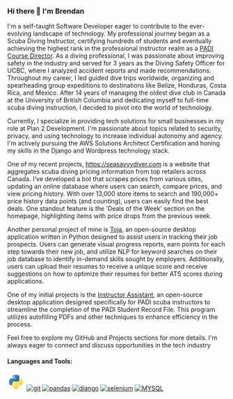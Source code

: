 ### Hi there 👋 I'm Brendan 

I'm a self-taught Software Developer eager to contribute to the ever-evolving landscape of technology. My professional journey began as a Scuba Diving Instructor, certifying hundreds of students and eventually achieving the highest rank in the professional instructor realm as a <a href="https://www.padi.com/courses/course-director">PADI Course Director</a>. As a diving professional, I was passionate about improving safety in the industry and served for 3 years as the Diving Safety Officer for UCBC, where I analyzed accident reports and made recommendations. Throughout my career, I led guided dive trips worldwide, organizing and spearheading group expeditions to destinations like Belize, Honduras, Costa Rica, and Mexico. After 14 years of managing the oldest dive club in Canada at the University of British Columbia and dedicating myself to full-time scuba diving instruction, I decided to pivot into the world of technology.

Currently, I specialize in providing tech solutions for small businesses in my role at Plan 2 Development. I'm passionate about topics related to security, privacy, and using technology to increase individual autonomy and agency. I'm actively pursuing the AWS Solutions Architect Certification and honing my skills in the Django and Wordpress technology stack.

One of my recent projects, <a href='https://seasavvydiver.com'>https://seasavvydiver.com</a> is a website that aggregates scuba diving pricing information from top retailers across Canada. I've developed a bot that scrapes prices from various sites, updating an online database where users can search, compare prices, and view pricing history. With over 13,000 store items to search and 190,000+ price history data points (and counting), users can easily find the best deals. One standout feature is the 'Deals of the Week' section on the homepage, highlighting items with price drops from the previous week.

Another personal project of mine is <a href="https://github.com/BAndresen/TOJA">Toja</a>, an open-source desktop application written in Python designed to assist users in tracking their job prospects. Users can generate visual progress reports, earn points for each step towards their new job, and utilize NLP for keyword searches on their job database to identify in-demand skills sought by employers. Additionally, users can upload their resumes to receive a unique score and receive suggestions on how to optimize their resumes for better ATS scores during applications.

One of my initial projects is the <a href="https://github.com/BAndresen/instructor_assistant">Instructor Assistant</a>, an open-source desktop application designed specifically for PADI scuba instructors to streamline the completion of the PADI Student Record File. This program utilizes autofilling PDFs and other techniques to enhance efficiency in the process.

Feel free to explore my GitHub and Projects sections for more details. I'm always eager to connect and discuss opportunities in the tech industry


</p>

#### Languages and Tools:
<p align="left">
<a href="https://www.python.org" target="_blank" rel="noreferrer"> <img src="https://raw.githubusercontent.com/devicons/devicon/master/icons/python/python-original.svg" alt="python" width="40" height="40"/></a>
<a href="https://git-scm.com/" target="_blank" rel="noreferrer"><img src="https://www.vectorlogo.zone/logos/git-scm/git-scm-icon.svg" alt="git" width="40" height="40"/></a>
<a href="https://pandas.pydata.org/" target="_blank" rel="noreferrer"><img src="https://upload.wikimedia.org/wikipedia/commons/2/22/Pandas_mark.svg" alt="pandas" width="40" height="40"/></a>
<a href= "https://www.djangoproject.com/" target="_blank" rel="noreferrer"><img src="https://youteam.io/blog/wp-content/uploads/2022/06/django-icon-0.png" alt="django" width="40" height="40"/></a>
<a href="https://www.selenium.dev/" target="_blank" rel="noreferrer"><img src="https://upload.wikimedia.org/wikipedia/commons/d/d5/Selenium_Logo.png" alt="selenium" width="40" height="40"/></a>
<a href="https://www.mysql.com/" target="_blank" rel="noreferrer"><img src="https://www.freepnglogos.com/uploads/logo-mysql-png/logo-mysql-mysql-logo-png-images-are-download-crazypng-21.png" alt="MYSQL" width="37" height="37"/></a>

<!--<a href="https://www.linux.org/" target="_blank" rel="noreferrer"> <img src="https://raw.githubusercontent.com/devicons/devicon/master/icons/linux/linux-original.svg" alt="linux" width="40" height="40"/></a> --> 
  <!--
<a href="https://www.libreoffice.org/discover/calc/" target="_blank" rel="noreferrer"> <img src ="https://lh3.googleusercontent.com/-CVsUqEsTc9U/Yd7fFt7vRdI/AAAAAAAAhqA/4ZufmKhQWlglqkHZWCgjQo__M0C2iIbigCNcBGAsYHQ/libreoffice-calc-logo.png" alt="selenium" width="40" height="40"/></a>
<a href="https://www.gimp.org/" target="_blank" rel="noreferrer"><img src="https://upload.wikimedia.org/wikipedia/commons/4/45/The_GIMP_icon_-_gnome.svg" alt="Gimp" width="40" height="40"/></a>
-->
  
</p>

<!-- <p align="left"> <img src="https://komarev.com/ghpvc/?username=bandresen&label=Profile%20views&color=0e75b6&style=flat" alt="bandresen" /> </p>


<!--
**BAndresen/BAndresen** is a ✨ _special_ ✨ repository because its `README.md` (this file) appears on your GitHub profile.

Here are some ideas to get you started:

- 🔭 I’m currently working on ...
- 🌱 I’m currently learning ...
- 👯 I’m looking to collaborate on ...
- 🤔 I’m looking for help with ...
- 💬 Ask me about ...
- 📫 How to reach me: ...
- 😄 Pronouns: ...
- ⚡ Fun fact: ...
-->

